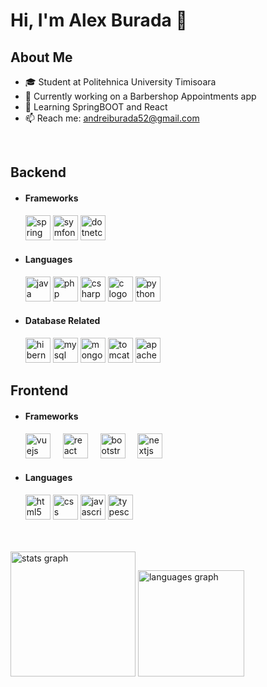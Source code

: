 # Hi, I'm Alex Burada 👋

## About Me
- 🎓 Student at Politehnica University Timisoara
- 💼 Currently working on a Barbershop Appointments app
- 🌱 Learning SpringBOOT and React 
- 📫 Reach me: andreiburada52@gmail.com

<br>


<h2 align="left">Backend</h2>
<ul>
  <li>
    <h4 align="left">Frameworks</h4>
    <img src="https://cdn.jsdelivr.net/gh/devicons/devicon/icons/spring/spring-original.svg" height="40" alt="spring logo" />
    <img src="https://skillicons.dev/icons?i=symfony" height="40" alt="symfony logo"  />
    <img src="https://cdn.jsdelivr.net/gh/devicons/devicon/icons/dotnetcore/dotnetcore-original.svg" height="40" alt="dotnetcore logo" />

  </li>
  <li>
    <h4 align="left">Languages</h4>
    <img src="https://cdn.jsdelivr.net/gh/devicons/devicon/icons/java/java-original.svg" height="40" alt="java logo" />
    <img src="https://cdn.jsdelivr.net/gh/devicons/devicon/icons/php/php-original.svg" height="40" alt="php logo" />
    <img src="https://cdn.jsdelivr.net/gh/devicons/devicon/icons/csharp/csharp-original.svg" height="40" alt="csharp logo" />
    <img src="https://cdn.simpleicons.org/c/A8B9CC" height="40" alt="c logo"  />
    <img src="https://cdn.jsdelivr.net/gh/devicons/devicon/icons/python/python-original.svg" height="40" alt="python logo"  />
  </li>
  <li>
    <h4 align="left">Database Related</h4> 
    <img src="https://skillicons.dev/icons?i=hibernate" height="40" alt="hibernate logo"  />
    <img src="https://cdn.jsdelivr.net/gh/devicons/devicon/icons/mysql/mysql-original.svg" height="40" alt="mysql logo"  />
    <img src="https://cdn.jsdelivr.net/gh/devicons/devicon/icons/mongodb/mongodb-original.svg" height="40" alt="mongodb logo"  />
    <img src="https://cdn.simpleicons.org/apachetomcat/F8DC75" height="40" alt="tomcat logo"  />
   <img src="https://cdn.simpleicons.org/apachemaven/C71A36" height="40" alt="apachemaven logo"  />
  </li>
</ul>

<h2 align="left">Frontend</h2>
<ul>
  <li>
    <h4 align="left">Frameworks</h4>
    <img src="https://cdn.jsdelivr.net/gh/devicons/devicon/icons/vuejs/vuejs-original.svg" height="40" alt="vuejs logo"  />
    <img width="12" />
    <img src="https://cdn.jsdelivr.net/gh/devicons/devicon/icons/react/react-original.svg" height="40" alt="react logo"  />
    <img width="12" />
    <img src="https://cdn.jsdelivr.net/gh/devicons/devicon/icons/bootstrap/bootstrap-original.svg" height="40" alt="bootstrap logo"  />
    <img width="12" />
    <img src="https://cdn.jsdelivr.net/gh/devicons/devicon/icons/nextjs/nextjs-original.svg" height="40" alt="nextjs logo"  />

  </li>
  <li>
    <h4 align="left">Languages</h4>
    <img src="https://cdn.jsdelivr.net/gh/devicons/devicon/icons/html5/html5-original.svg" height="40" alt="html5 logo"  />
    <img src="https://cdn.jsdelivr.net/gh/devicons/devicon/icons/css3/css3-original.svg" height="40" alt="css logo"  />
    <img src="https://cdn.jsdelivr.net/gh/devicons/devicon/icons/javascript/javascript-original.svg" height="40" alt="javascript logo"  />
    <img src="https://cdn.jsdelivr.net/gh/devicons/devicon/icons/typescript/typescript-original.svg" height="40" alt="typescript logo"  />
</ul>

<br>
<br>

<div align="left">
  <img src="https://github-readme-stats.vercel.app/api?username=Alex807&hide_title=false&hide_rank=false&show_icons=true&include_all_commits=true&count_private=true&disable_animations=false&theme=codeSTACKr&locale=en&hide_border=true&order=1" height="200" alt="stats graph" />
  <img src="https://github-readme-stats.vercel.app/api/top-langs?username=Alex807&exclude_repo=ShowTime,University-Projects&hide_title=false&layout=compact&card_width=320&langs_count=4&theme=codeSTACKr&hide_border=true&order=2" height="170" alt="languages graph" />
</div>




